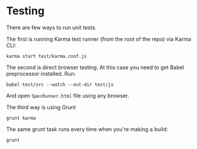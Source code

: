 # Testing
There are few ways to run unit tests.

The first is running Karma test runner (from the root of the repo) via Karma CLI:
```
karma start test/karma.conf.js
```

The second is direct browser testing. At this case you need to get Babel preprocessor installed. Run:
```
babel test/src --watch --out-dir test/js
```

And open ``SpecRunner.html`` file using any browser.


The third way is using Grunt
```
grunt karma
```

The same grunt task runs every time when you're making a build:
```
grunt
```
